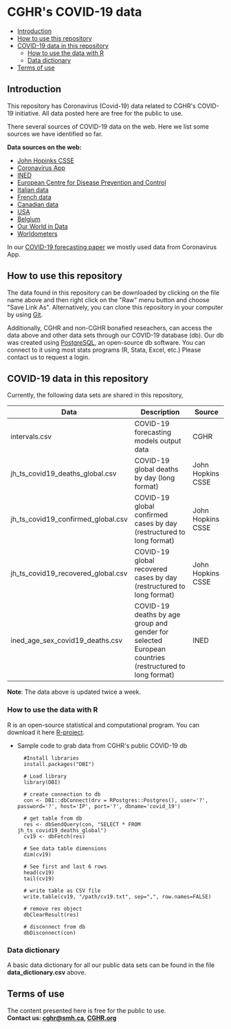 # CGHR's COVID-19 data 

-   [Introduction](#introduction)
-	[How to use this repository](#how-to-use-this-repository)
-   [COVID-19 data in this repository](#covid-19-data-in-this-repository)
	-	[How to use the data with R](#how-to-use-the-data-with-r)
	-   [Data dictionary](#data-dictionary)
-   [Terms of use](#terms-of-use)

## Introduction
This repository has Coronavirus (Covid-19) data related to CGHR's COVID-19 initiative.  All data posted here are free for the public to use.

There several sources of COVID-19 data on the web. Here we list some sources we have identified so far.
<br>

<b>Data sources on the web:</b><br>
* [John Hopinks CSSE](https://github.com/CSSEGISandData/COVID-19 )
* [Coronavirus App](https://coronavirus.app/map )
* [INED](https://dc-covid.site.ined.fr/en/data/ )
* [European Centre for Disease Prevention and Control](https://www.ecdc.europa.eu/en/publications-data/download-todays-data-geographic-distribution-covid-19-cases-worldwide)
* [Italian data](https://github.com/pcm-dpc/COVID-19)
* [French data](https://github.com/opencovid19-fr)
* [Canadian data](https://github.com/ishaberry/Covid19Canada)
* [USA](https://github.com/nytimes/covid-19-data)
* [Belgium](https://epistat.wiv-isp.be/home/)
* [Our World in Data](https://github.com/owid/covid-19-data/tree/master/public/data)
* [Worldometers](https://www.worldometers.info/coronavirus/)

In our [COVID-19 forecasting paper](https://medrxiv.org/cgi/content/short/2020.04.17.20069161v1) we mostly used data from Coronavirus App. 

## How to use this repository

The data found in this repository can be downloaded by clicking on the file name above and then right click on the "Raw" menu button and choose "Save Link As". Alternatively, you can clone this repository in your computer by using [Git](https://help.github.com/en/github/getting-started-with-github/quickstart).

Additionally, CGHR and non-CGHR bonafied reseachers, can access the data above and other data sets through our COVID-19 database (db).  Our db was created using [PostgreSQL](https://www.postgresql.org/), an open-source db software.  You can connect to it using most stats programs (R, Stata, Excel, etc.) Please contact us to request a login.
  

## COVID-19 data in this repository

Currently, the following data sets are shared in this repository,

|Data|Description|Source|
|--------|-----------|-----------|
|intervals.csv|COVID-19 forecasting models output data|CGHR|
|jh_ts_covid19_deaths_global.csv|COVID-19 global deaths by day (long format)|John Hopkins CSSE|
|jh_ts_covid19_confirmed_global.csv|COVID-19 global confirmed cases by day (restructured to long format)|John Hopkins CSSE|
|jh_ts_covid19_recovered_global.csv|COVID-19 global recovered cases by day (restructured to long format)|John Hopkins CSSE|
|ined_age_sex_covid19_deaths.csv|COVID-19 deaths by age group and gender for selected European countries (restructured to long format) |INED|


**Note**: The data above is updated twice a week.


### How to use the data with R
R is an open-source statistical and computational program. You can download it here [R-project](https://www.r-project.org/).

* Sample code to grab data from CGHR's public COVID-19 db


		#Install libraries
		install.packages("DBI")
				
		# Load library
		library(DBI)
	    
		# create connection to db
        con <- DBI::dbConnect(drv = RPostgres::Postgres(), user='?', password='?', host='IP', port='?', dbname='covid_19')

		# get table from db
		res <- dbSendQuery(con, "SELECT * FROM jh_ts_covid19_deaths_global")
		cv19 <- dbFetch(res)
		
		# See data table dimensions
		dim(cv19)

		# See first and last 6 rows
		head(cv19)
		tail(cv19)
		
		# write table as CSV file
		write.table(cv19, "/path/cv19.txt", sep=",", row.names=FALSE)
	
		# remove res object
		dbClearResult(res)

		# disconnect from db
		dbDisconnect(con)


### Data dictionary

A basic data dictionary for all our public data sets can be found in the file **data_dictionary.csv** above. 


## Terms of use

The content presented here is free for the public to use. 
<br>
<b>Contact us: cghr@smh.ca, [CGHR.org](http://www.cghr.org/)
